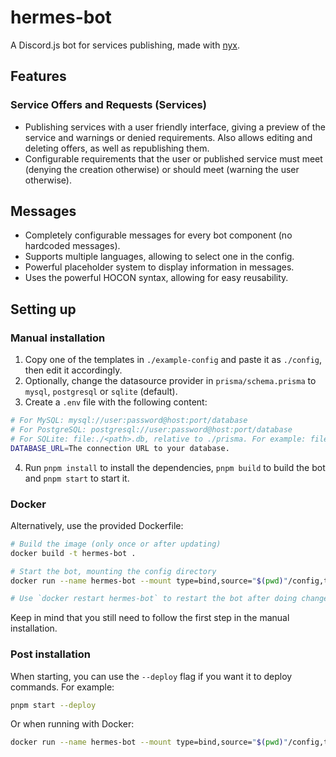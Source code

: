# hermes-bot

A Discord.js bot for services publishing, made with [nyx](https://github.com/nyx-discord/nyx).

## Features

### Service Offers and Requests (Services)

* Publishing services with a user friendly interface, giving a preview of the service and warnings or denied
  requirements. Also allows editing and deleting offers, as well as republishing them.
* Configurable requirements that the user or published service must meet (denying the creation otherwise) or should
  meet (warning the user otherwise).

## Messages

* Completely configurable messages for every bot component (no hardcoded messages).
* Supports multiple languages, allowing to select one in the config.
* Powerful placeholder system to display information in messages.
* Uses the powerful HOCON syntax, allowing for easy reusability.

## Setting up

### Manual installation

1. Copy one of the templates in `./example-config` and paste it as `./config`, then edit it accordingly.
2. Optionally, change the datasource provider in `prisma/schema.prisma` to `mysql`, `postgresql` or `sqlite` (default).
3. Create a `.env` file with the following content:

```bash
# For MySQL: mysql://user:password@host:port/database
# For PostgreSQL: postgresql://user:password@host:port/database
# For SQLite: file:./<path>.db, relative to ./prisma. For example: file:../database.db
DATABASE_URL=The connection URL to your database.
```

4. Run `pnpm install` to install the dependencies, `pnpm build` to build the bot and `pnpm start` to start it.

### Docker

Alternatively, use the provided Dockerfile:

```bash
# Build the image (only once or after updating)
docker build -t hermes-bot .

# Start the bot, mounting the config directory
docker run --name hermes-bot --mount type=bind,source="$(pwd)"/config,target=/usr/src/app/config -d hermes-bot

# Use `docker restart hermes-bot` to restart the bot after doing changes in config.
```

Keep in mind that you still need to follow the first step in the manual installation.

### Post installation

When starting, you can use the `--deploy` flag if you want it to deploy commands. For example:

```bash
pnpm start --deploy
```

Or when running with Docker:

```bash
docker run --name hermes-bot --mount type=bind,source="$(pwd)"/config,target=/usr/src/app/config -d hermes-bot --deploy
```

